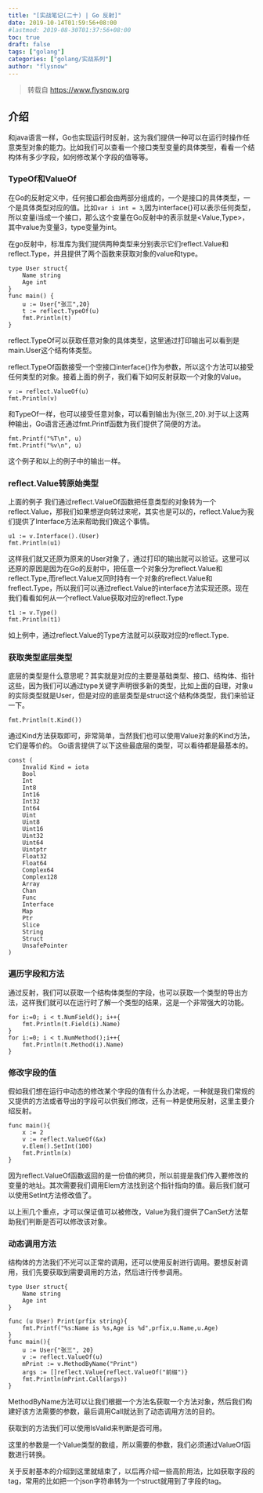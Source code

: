 ```yaml
---
title: "[实战笔记(二十) | Go 反射]"
date: 2019-10-14T01:59:56+08:00
#lastmod: 2019-08-30T01:37:56+08:00
toc: true
draft: false
tags: ["golang"]
categories: ["golang/实战系列"]
author: "flysnow"
---
```


>转载自 https://www.flysnow.org

## 介绍
和java语言一样，Go也实现运行时反射，这为我们提供一种可以在运行时操作任意类型对象的能力。比如我们可以查看一个接口类型变量的具体类型，看看一个结构体有多少字段，如何修改某个字段的值等等。
### TypeOf和ValueOf
在Go的反射定义中，任何接口都会由两部分组成的，一个是接口的具体类型，一个是具体类型对应的值。比如`var i int = 3`,因为interface{}可以表示任何类型，所以变量i当成一个接口，那么这个变量在Go反射中的表示就是<Value,Type>，其中value为变量3，type变量为int。

在go反射中，标准库为我们提供两种类型来分别表示它们reflect.Value和reflect.Type，并且提供了两个函数来获取对象的value和type。
```
type User struct{
    Name string
    Age int
}
func main() {
    u := User{"张三",20}
    t := reflect.TypeOf(u)
    fmt.Println(t)
}
```
reflect.TypeOf可以获取任意对象的具体类型，这里通过打印输出可以看到是main.User这个结构体类型。

reflect.TypeOf函数接受一个空接口interface{}作为参数，所以这个方法可以接受任何类型的对象。接着上面的例子，我们看下如何反射获取一个对象的Value。
```
v := reflect.ValueOf(u)
fmt.Println(v)
```
和TypeOf一样，也可以接受任意对象，可以看到输出为{张三,20}.对于以上这两种输出，Go语言还通过fmt.Printf函数为我们提供了简便的方法。
```
fmt.Printf("%T\n", u)
fmt.Printf("%v\n", u)
```
这个例子和以上的例子中的输出一样。
### reflect.Value转原始类型
上面的例子 我们通过reflect.ValueOf函数把任意类型的对象转为一个reflect.Value，那我们如果想逆向转过来呢，其实也是可以的，reflect.Value为我们提供了Interface方法来帮助我们做这个事情。
```
u1 := v.Interface().(User)
fmt.Println(u1)
```
这样我们就又还原为原来的User对象了，通过打印的输出就可以验证。这里可以还原的原因是因为在Go的反射中，把任意一个对象分为reflect.Value和reflect.Type,而reflect.Value又同时持有一个对象的reflect.Value和freflect.Type，所以我们可以通过reflect.Value的interface方法实现还原。现在我们看看如何从一个reflect.Value获取对应的reflect.Type
```
t1 := v.Type()
fmt.Println(t1)
```
如上例中，通过reflect.Value的Type方法就可以获取对应的reflect.Type.
### 获取类型底层类型
底层的类型是什么意思呢？其实就是对应的主要是基础类型、接口、结构体、指针这些，因为我们可以通过type关键字声明很多新的类型，比如上面的自理，对象u的实际类型就是User，但是对应的底层类型是struct这个结构体类型，我们来验证一下。
```
fmt.Println(t.Kind())
```
通过Kind方法获取即可，非常简单，当然我们也可以使用Value对象的Kind方法，它们是等价的。
Go语言提供了以下这些最底层的类型，可以看待都是最基本的。
```
const (
	Invalid Kind = iota
	Bool
	Int
	Int8
	Int16
	Int32
	Int64
	Uint
	Uint8
	Uint16
	Uint32
	Uint64
	Uintptr
	Float32
	Float64
	Complex64
	Complex128
	Array
	Chan
	Func
	Interface
	Map
	Ptr
	Slice
	String
	Struct
	UnsafePointer
)
```
### 遍历字段和方法
通过反射，我们可以获取一个结构体类型的字段，也可以获取一个类型的导出方法，这样我们就可以在运行时了解一个类型的结果，这是一个非常强大的功能。
```
for i:=0; i < t.NumField(); i++{
    fmt.Println(t.Field(i).Name)
}
for i:=0; i < t.NumMethod();i++{
    fmt.Println(t.Method(i).Name)
}
```
### 修改字段的值
假如我们想在运行中动态的修改某个字段的值有什么办法呢，一种就是我们常规的又提供的方法或者导出的字段可以供我们修改，还有一种是使用反射，这里主要介绍反射。
```
func main(){
    x := 2
    v := reflect.ValueOf(&x)
    v.Elem().SetInt(100)
    fmt.Println(x)
}
```
因为reflect.ValueOf函数返回的是一份值的拷贝，所以前提是我们传入要修改的变量的地址。其次需要我们调用Elem方法找到这个指针指向的值。最后我们就可以使用SetInt方法修改值了。

以上🈶️几个重点，才可以保证值可以被修改，Value为我们提供了CanSet方法帮助我们判断是否可以修改该对象。
### 动态调用方法
结构体的方法我们不光可以正常的调用，还可以使用反射进行调用。要想反射调用，我们先要获取到需要调用的方法，然后进行传参调用。

```
type User struct{
	Name string
	Age int
}

func (u User) Print(prfix string){
	fmt.Printf("%s:Name is %s,Age is %d",prfix,u.Name,u.Age)
}
func main(){
    u := User{"张三", 20}
    v := reflect.ValueOf(u)
    mPrint := v.MethodByName("Print")
    args := []reflect.Value{reflect.ValueOf("前缀")}
    fmt.Println(mPrint.Call(args))
}
```
MethodByName方法可以让我们根据一个方法名获取一个方法对象，然后我们构建好该方法需要的参数，最后调用Call就达到了动态调用方法的目的。

获取到的方法我们可以使用IsValid来判断是否可用。

这里的参数是一个Value类型的数组，所以需要的参数，我们必须通过ValueOf函数进行转换。

关于反射基本的介绍到这里就结束了，以后再介绍一些高阶用法，比如获取字段的tag，常用的比如把一个json字符串转为一个struct就用到了字段的tag。